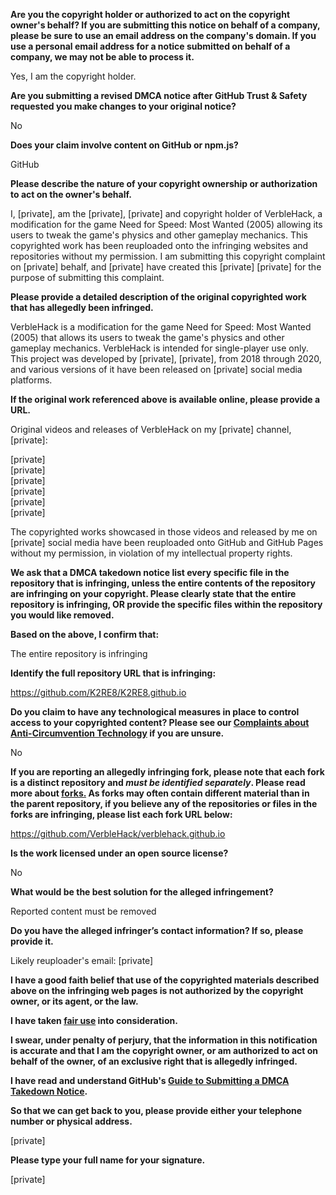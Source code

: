 **Are you the copyright holder or authorized to act on the copyright owner's behalf? If you are submitting this notice on behalf of a company, please be sure to use an email address on the company's domain. If you use a personal email address for a notice submitted on behalf of a company, we may not be able to process it.**

Yes, I am the copyright holder.

**Are you submitting a revised DMCA notice after GitHub Trust & Safety requested you make changes to your original notice?**

No

**Does your claim involve content on GitHub or npm.js?**

GitHub

**Please describe the nature of your copyright ownership or authorization to act on the owner's behalf.**

I, [private], am the [private], [private] and copyright holder of VerbleHack, a modification for the game Need for Speed: Most Wanted (2005) allowing its users to tweak the game's physics and other gameplay mechanics. This copyrighted work has been reuploaded onto the infringing websites and repositories without my permission. I am submitting this copyright complaint on [private] behalf, and [private] have created this [private] [private] for the purpose of submitting this complaint.

**Please provide a detailed description of the original copyrighted work that has allegedly been infringed.**

VerbleHack is a modification for the game Need for Speed: Most Wanted (2005) that allows its users to tweak the game's physics and other gameplay mechanics. VerbleHack is intended for single-player use only. This project was developed by [private], [private], from 2018 through 2020, and various versions of it have been released on [private] social media platforms.

**If the original work referenced above is available online, please provide a URL.**

Original videos and releases of VerbleHack on my [private] channel, [private]:

[private]  
[private]  
[private]  
[private]  
[private]  
[private]  

The copyrighted works showcased in those videos and released by me on [private] social media have been reuploaded onto GitHub and GitHub Pages without my permission, in violation of my intellectual property rights.

**We ask that a DMCA takedown notice list every specific file in the repository that is infringing, unless the entire contents of the repository are infringing on your copyright. Please clearly state that the entire repository is infringing, OR provide the specific files within the repository you would like removed.**

**Based on the above, I confirm that:**

The entire repository is infringing

**Identify the full repository URL that is infringing:**

https://github.com/K2RE8/K2RE8.github.io

**Do you claim to have any technological measures in place to control access to your copyrighted content? Please see our <a href="https://docs.github.com/articles/guide-to-submitting-a-dmca-takedown-notice#complaints-about-anti-circumvention-technology">Complaints about Anti-Circumvention Technology</a> if you are unsure.**

No

**If you are reporting an allegedly infringing fork, please note that each fork is a distinct repository and <i>must be identified separately</i>. Please read more about <a href="https://docs.github.com/articles/dmca-takedown-policy#b-what-about-forks-or-whats-a-fork">forks.</a> As forks may often contain different material than in the parent repository, if you believe any of the repositories or files in the forks are infringing, please list each fork URL below:**

https://github.com/VerbleHack/verblehack.github.io

**Is the work licensed under an open source license?**

No

**What would be the best solution for the alleged infringement?**

Reported content must be removed

**Do you have the alleged infringer’s contact information? If so, please provide it.**

Likely reuploader's email: [private]  

**I have a good faith belief that use of the copyrighted materials described above on the infringing web pages is not authorized by the copyright owner, or its agent, or the law.**

**I have taken <a href="https://www.lumendatabase.org/topics/22">fair use</a> into consideration.**

**I swear, under penalty of perjury, that the information in this notification is accurate and that I am the copyright owner, or am authorized to act on behalf of the owner, of an exclusive right that is allegedly infringed.**

**I have read and understand GitHub's <a href="https://docs.github.com/articles/guide-to-submitting-a-dmca-takedown-notice/">Guide to Submitting a DMCA Takedown Notice</a>.**

**So that we can get back to you, please provide either your telephone number or physical address.**

[private]  

**Please type your full name for your signature.**

[private]  
